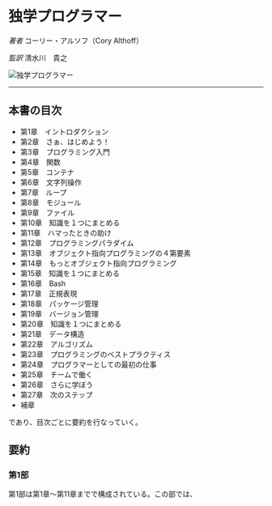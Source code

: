 # 独学プログラマー

_著者_ コーリー・アルソフ（Cory Althoff）

_監訳_ 清水川　貴之

![独学プログラマー](imagee/)

---

## 本書の目次

- 第1章　イントロダクション
- 第2章　さぁ、はじめよう！
- 第3章　プログラミング入門
- 第4章　関数
- 第5章　コンテナ
- 第6章　文字列操作
- 第7章　ループ
- 第8章　モジュール
- 第9章　ファイル
- 第10章　知識を１つにまとめる
- 第11章　ハマったときの助け
- 第12章　プログラミングパラダイム
- 第13章　オブジェクト指向プログラミングの４第要素
- 第14章　もっとオブジェクト指向プログラミング
- 第15章　知識を１つにまとめる
- 第16章　Bash
- 第17章　正規表現
- 第18章　パッケージ管理
- 第19章　バージョン管理
- 第20章　知識を１つにまとめる
- 第21章　データ構造
- 第22章　アルゴリズム
- 第23章　プログラミングのベストプラクティス
- 第24章　プログラマーとしての最初の仕事
- 第25章　チームで働く
- 第26章　さらに学ぼう
- 第27章　次のステップ
- 補章

であり、目次ごとに要約を行なっていく。

## 要約

### 第1部

第1部は第1章〜第11章までで構成されている。この部では、